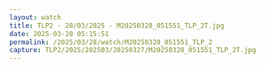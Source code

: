 ```yaml
---
layout: watch
title: TLP2 - 28/03/2025 - M20250328_051551_TLP_2T.jpg
date: 2025-03-28 05:15:51
permalink: /2025/03/28/watch/M20250328_051551_TLP_2
capture: TLP2/2025/202503/20250327/M20250328_051551_TLP_2T.jpg
---
```

